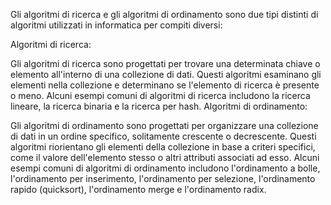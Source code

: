 Gli algoritmi di ricerca e gli algoritmi di ordinamento sono due tipi distinti di algoritmi utilizzati in informatica per compiti diversi:

Algoritmi di ricerca:

Gli algoritmi di ricerca sono progettati per trovare una determinata chiave o elemento all'interno di una collezione di dati.
Questi algoritmi esaminano gli elementi nella collezione e determinano se l'elemento di ricerca è presente o meno.
Alcuni esempi comuni di algoritmi di ricerca includono la ricerca lineare, la ricerca binaria e la ricerca per hash.
Algoritmi di ordinamento:

Gli algoritmi di ordinamento sono progettati per organizzare una collezione di dati in un ordine specifico, solitamente crescente o decrescente.
Questi algoritmi riorientano gli elementi della collezione in base a criteri specifici, come il valore dell'elemento stesso o altri attributi associati ad esso.
Alcuni esempi comuni di algoritmi di ordinamento includono l'ordinamento a bolle, l'ordinamento per inserimento, l'ordinamento per selezione, l'ordinamento rapido (quicksort), l'ordinamento merge e l'ordinamento radix.
